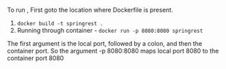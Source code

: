 To run , First goto the location where Dockerfile is present.

1) `docker build -t springrest .`
2) Running through container - `docker run -p 8080:8080 springrest`

The first argument is the local port, followed by a colon, and then the container port.
So the argument -p 8080:8080 maps local port 8080 to the container port 8080